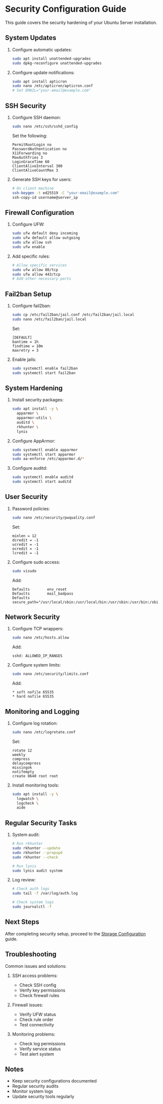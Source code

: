 # Security Configuration Guide

This guide covers the security hardening of your Ubuntu Server installation.

## System Updates
1. Configure automatic updates:
   ```bash
   sudo apt install unattended-upgrades
   sudo dpkg-reconfigure unattended-upgrades
   ```

2. Configure update notifications:
   ```bash
   sudo apt install apticron
   sudo nano /etc/apticron/apticron.conf
   # Set EMAIL="your-email@example.com"
   ```

## SSH Security
1. Configure SSH daemon:
   ```bash
   sudo nano /etc/ssh/sshd_config
   ```
   Set the following:
   ```text
   PermitRootLogin no
   PasswordAuthentication no
   X11Forwarding no
   MaxAuthTries 3
   LoginGraceTime 60
   ClientAliveInterval 300
   ClientAliveCountMax 3
   ```

2. Generate SSH keys for users:
   ```bash
   # On client machine
   ssh-keygen -t ed25519 -C "your-email@example.com"
   ssh-copy-id username@server_ip
   ```

## Firewall Configuration
1. Configure UFW:
   ```bash
   sudo ufw default deny incoming
   sudo ufw default allow outgoing
   sudo ufw allow ssh
   sudo ufw enable
   ```

2. Add specific rules:
   ```bash
   # Allow specific services
   sudo ufw allow 80/tcp
   sudo ufw allow 443/tcp
   # Add other necessary ports
   ```

## Fail2ban Setup
1. Configure fail2ban:
   ```bash
   sudo cp /etc/fail2ban/jail.conf /etc/fail2ban/jail.local
   sudo nano /etc/fail2ban/jail.local
   ```
   Set:
   ```text
   [DEFAULT]
   bantime = 1h
   findtime = 10m
   maxretry = 3
   ```

2. Enable jails:
   ```bash
   sudo systemctl enable fail2ban
   sudo systemctl start fail2ban
   ```

## System Hardening
1. Install security packages:
   ```bash
   sudo apt install -y \
     apparmor \
     apparmor-utils \
     auditd \
     rkhunter \
     lynis
   ```

2. Configure AppArmor:
   ```bash
   sudo systemctl enable apparmor
   sudo systemctl start apparmor
   sudo aa-enforce /etc/apparmor.d/*
   ```

3. Configure auditd:
   ```bash
   sudo systemctl enable auditd
   sudo systemctl start auditd
   ```

## User Security
1. Password policies:
   ```bash
   sudo nano /etc/security/pwquality.conf
   ```
   Set:
   ```text
   minlen = 12
   dcredit = -1
   ucredit = -1
   ocredit = -1
   lcredit = -1
   ```

2. Configure sudo access:
   ```bash
   sudo visudo
   ```
   Add:
   ```text
   Defaults        env_reset
   Defaults        mail_badpass
   Defaults        secure_path="/usr/local/sbin:/usr/local/bin:/usr/sbin:/usr/bin:/sbin:/bin"
   ```

## Network Security
1. Configure TCP wrappers:
   ```bash
   sudo nano /etc/hosts.allow
   ```
   Add:
   ```text
   sshd: ALLOWED_IP_RANGES
   ```

2. Configure system limits:
   ```bash
   sudo nano /etc/security/limits.conf
   ```
   Add:
   ```text
   * soft nofile 65535
   * hard nofile 65535
   ```

## Monitoring and Logging
1. Configure log rotation:
   ```bash
   sudo nano /etc/logrotate.conf
   ```
   Set:
   ```text
   rotate 12
   weekly
   compress
   delaycompress
   missingok
   notifempty
   create 0640 root root
   ```

2. Install monitoring tools:
   ```bash
   sudo apt install -y \
     logwatch \
     logcheck \
     aide
   ```

## Regular Security Tasks
1. System audit:
   ```bash
   # Run rkhunter
   sudo rkhunter --update
   sudo rkhunter --propupd
   sudo rkhunter --check

   # Run lynis
   sudo lynis audit system
   ```

2. Log review:
   ```bash
   # Check auth logs
   sudo tail -f /var/log/auth.log

   # Check system logs
   sudo journalctl -f
   ```

## Next Steps
After completing security setup, proceed to the [Storage Configuration](05-storage-setup.md) guide.

## Troubleshooting
Common issues and solutions:
1. SSH access problems:
   - Check SSH config
   - Verify key permissions
   - Check firewall rules

2. Firewall issues:
   - Verify UFW status
   - Check rule order
   - Test connectivity

3. Monitoring problems:
   - Check log permissions
   - Verify service status
   - Test alert system

## Notes
- Keep security configurations documented
- Regular security audits
- Monitor system logs
- Update security tools regularly 